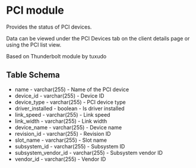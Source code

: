PCI module
==============

Provides the status of PCI devices.

Data can be viewed under the PCI Devices tab on the client details page or using the PCI list view.

Based on Thunderbolt module by tuxudo

Table Schema
---
* name - varchar(255) - Name of the PCI device
* device_id - varchar(255) - Device ID
* device_type - varchar(255) - PCI device type
* driver_installed - boolean - Is driver installed
* link_speed - varchar(255) - Link speed
* link_width - varchar(255) - Link width
* device_name - varchar(255) - Device name
* revision_id - varchar(255) - Revision ID
* slot_name - varchar(255) - Slot name
* subsystem_id - varchar(255) - Subsystem ID
* subsystem_vendor_id - varchar(255) - Subsystem vendor ID
* vendor_id - varchar(255) - Vendor ID
